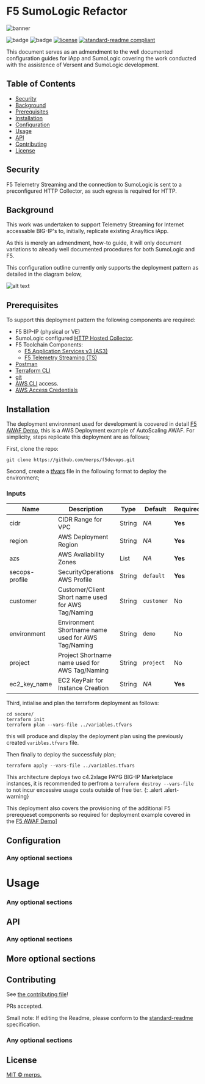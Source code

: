 # F5 SumoLogic Refactor

![banner]()

![badge]()
![badge]()
[![license](https://img.shields.io/github/license/:merps/:f5-ts-sumo.svg)](LICENSE)
[![standard-readme compliant](https://img.shields.io/badge/readme%20style-standard-brightgreen.svg?style=flat-square)](https://github.com/RichardLitt/standard-readme)

This document serves as an admendment to the well documented configuration guides for iApp and 
SumoLogic covering the work conducted with the assistence of Versent and SumoLogic development.

## Table of Contents

- [Security](#security)
- [Background](#background)
- [Prerequisites](#prerequisites)
- [Installation](#installation)
- [Configuration](#configuration)
- [Usage](#usage)
- [API](#api)
- [Contributing](#contributing)
- [License](#license)


## Security

F5 Telemetry Streaming and the connection to SumoLogic is sent to a preconfigured HTTP Collector, 
as such egress is required for HTTP.


## Background

This work was undertaken to support Telemetry Streaming for Internet accessable BIG-IP's to, initially,
replicate existing Anayltics iApp.

As this is merely an admendment, how-to guide, it will only document variations to already well 
documented procedures for both SumoLogic and F5.

This configuration outline currently only supports the deployment pattern as detailed in the diagram below,

![alt text](https://github.com/thing/here "Reference Deployment")


## Prerequisites

To support this deployment pattern the following components are required:

* F5 BIP-IP (physical or VE)
* SumoLogic configured [HTTP Hosted Collector](https://help.sumologic.com/03Send-Data/Hosted-Collectors "Hosted Collectors").
* F5 Toolchain Components:
    * [F5 Application Services v3 (AS3)](https://clouddocs.f5.com/products/extensions/f5-appsvcs-extension/latest/)
    * [F5 Telemetry Streaming (TS)](https://clouddocs.f5.com/products/extensions/f5-telemetry-streaming/latest/)
* [Postman](https://www.postman.com/)
* [Terraform CLI](https://www.terraform.io/docs/cli-index.html)
* [git](https://git-scm.com/)
* [AWS CLI](https://aws.amazon.com/cli/) access.
* [AWS Access Credentials](https://docs.aws.amazon.com/general/latest/gr/aws-security-credentials.html)


## Installation 

The deployment environment used for development is coovered in detail [F5 AWAF Demo](https://github.com/merps/f5devops/f5-swg-aws),
this is a AWS Deployment example of AutoScaling AWAF. For simplicity, steps replicate this deployment are as follows;

First, clone the repo:

```
git clone https://github.com/merps/f5devops.git

```

Second, create a [tfvars](https://www.terraform.io/docs/configuration/variables.html) file in the following format to deploy the environment;

### Inputs
Name | Description | Type | Default | Required
---|---|---|---|---
cidr | CIDR Range for VPC | String | *NA* | **Yes**
region | AWS Deployment Region | String | *NA* | **Yes**
azs | AWS Avaliability Zones | List | *NA* | **Yes** 
secops-profile | SecurityOperations AWS Profile | String | `default` | **Yes**
customer | Customer/Client Short name used for AWS Tag/Naming | String | `customer` | No
environment | Environment Shortname name used for AWS Tag/Naming | String | `demo` | No
project | Project Shortname name used for AWS Tag/Naming | String | `project` | No
ec2_key_name | EC2 KeyPair for Instance Creation | String | *NA* | **Yes**


Third, intialise and plan the terraform deployment as follows:

```
cd secure/
terraform init
terraform plan --vars-file ../variables.tfvars
```

this will produce and display the deployment plan using the previously created `varibles.tfvars` file.


Then finally to deploy the successfuly plan;
```
terraform apply --vars-file ../variables.tfvars
```


This architecture deploys two c4.2xlage PAYG BIG-IP Marketplace instances, it is recommended to perfrom a
`terraform destroy --vars-file` to not incur excessive usage costs outside of free tier.
{: .alert .alert-warning}


This deployment also covers the provisioning of the additional F5 prerequeset components so required for 
deployment example covered in the [F5 AWAF Demo](https://github.com/merps/f5devops/f5-swg-aws)]


## Configuration

### Any optional sections

# Usage

### Any optional sections

## API

### Any optional sections

## More optional sections

## Contributing

See [the contributing file](CONTRIBUTING.md)!

PRs accepted.

Small note: If editing the Readme, please conform to the [standard-readme](https://github.com/RichardLitt/standard-readme) specification.

### Any optional sections

## License

[MIT © merps.](../LICENSE)
